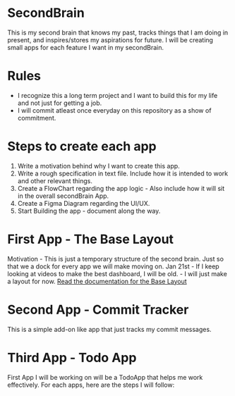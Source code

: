 # SecondBrain
This is my second brain that knows my past, tracks things that I am doing in present, and inspires/stores my aspirations for future. I will be creating small apps for each feature I want in my secondBrain.

# Rules
* I recognize this a long term project and I want to build this for my life and not just for getting a job.
* I will commit atleast once everyday on this repository as a show of commitment.

# Steps to create each app
1. Write a motivation behind why I want to create this app. 
2. Write a rough specification in text file. Include how it is intended to work and other relevant things.
3. Create a FlowChart regarding the app logic - Also include how it will sit in the overall secondBrain App.
4. Create a Figma Diagram regarding the UI/UX.
5. Start Building the app - document along the way.

# First App - The Base Layout
Motivation  - This is just a temporary structure of the second brain. Just so that we a dock for every app we will make moving on.
Jan 21st    - If I keep looking at videos to make the best dashboard, I will be old.
            - I will just make a layout for now. 
[Read the documentation for the Base Layout](/App_Documentation/BaseLayout.md)


# Second App - Commit Tracker
This is a simple add-on like app that just tracks my commit messages.

# Third App - Todo App
First App I will be working on will be a TodoApp that helps me work effectively.
For each apps, here are the steps I will follow:
